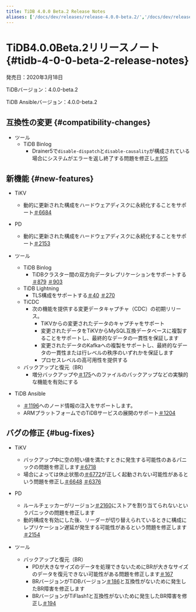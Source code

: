 ```yaml
---
title: TiDB 4.0.0 Beta.2 Release Notes
aliases: ['/docs/dev/releases/release-4.0.0-beta.2/','/docs/dev/releases/4.0.0-beta.2/']
---
```


# TiDB4.0.0Beta.2リリースノート {#tidb-4-0-0-beta-2-release-notes}

発売日：2020年3月18日

TiDBバージョン：4.0.0-beta.2

TiDB Ansibleバージョン：4.0.0-beta.2

## 互換性の変更 {#compatibility-changes}

-   ツール
    -   TiDB Binlog
        -   Drainer5で`disable-dispatch`と`disable-causality`が構成されている場合にシステムがエラーを返し終了する問題を修正し[＃915](https://github.com/pingcap/tidb-binlog/pull/915)

## 新機能 {#new-features}

-   TiKV
    -   動的に更新された構成をハードウェアディスクに永続化することをサポート[＃6684](https://github.com/tikv/tikv/pull/6684)

-   PD
    -   動的に更新された構成をハードウェアディスクに永続化することをサポート[＃2153](https://github.com/pingcap/pd/pull/2153)

-   ツール
    -   TiDB Binlog
        -   TiDBクラスター間の双方向データレプリケーションをサポートする[＃879](https://github.com/pingcap/tidb-binlog/pull/879) [＃903](https://github.com/pingcap/tidb-binlog/pull/903)
    -   TiDB Lightning
        -   TLS構成をサポートする[＃40](https://github.com/tikv/importer/pull/40) [＃270](https://github.com/pingcap/tidb-lightning/pull/270)
    -   TiCDC
        -   次の機能を提供する変更データキャプチャ（CDC）の初期リリース。
            -   TiKVからの変更されたデータのキャプチャをサポート
            -   変更されたデータをTiKVからMySQL互換データベースに複製することをサポートし、最終的なデータの一貫性を保証します
            -   変更されたデータのKafkaへの複製をサポートし、最終的なデータの一貫性または行レベルの秩序のいずれかを保証します
            -   プロセスレベルの高可用性を提供する
    -   バックアップと復元（BR）
        -   増分バックアップや[＃175](https://github.com/pingcap/br/pull/175)へのファイルのバックアップなどの実験的な機能を有効にする

-   TiDB Ansible
    -   [＃1196](https://github.com/pingcap/tidb-ansible/pull/1196)へのノード情報の注入をサポートします。
    -   ARMプラットフォームでのTiDBサービスの展開のサポート[＃1204](https://github.com/pingcap/tidb-ansible/pull/1204)

## バグの修正 {#bug-fixes}

-   TiKV
    -   バックアップ中に空の短い値を満たすときに発生する可能性のあるパニックの問題を修正します[＃6718](https://github.com/tikv/tikv/pull/6718)
    -   場合によっては休止状態の[＃6772](https://github.com/tikv/tikv/pull/6672)が正しく起動されない可能性があるという問題を修正し[＃6648](https://github.com/tikv/tikv/pull/6648) [＃6376](https://github.com/tikv/tikv/pull/6736)

-   PD
    -   ルールチェッカーがリージョン[＃2160](https://github.com/pingcap/pd/pull/2160)にストアを割り当てられないというパニックの問題を修正します
    -   動的構成を有効にした後、リーダーが切り替えられているときに構成にレプリケーション遅延が発生する可能性があるという問題を修正します[＃2154](https://github.com/pingcap/pd/pull/2154)

-   ツール
    -   バックアップと復元（BR）
        -   PDが大きなサイズのデータを処理できないためにBRが大きなサイズのデータを復元できない可能性がある問題を修正します[＃167](https://github.com/pingcap/br/pull/167)
        -   BRバージョンがTiDBバージョン[＃186](https://github.com/pingcap/br/pull/186)と互換性がないために発生したBR障害を修正します
        -   BRバージョンがTiFlash1と互換性がないために発生したBR障害を修正し[＃194](https://github.com/pingcap/br/pull/194)
